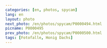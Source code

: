 ```yaml
---
categories: [en, photos, spycam]
lang: en
layout: photo
next_photo: /en/photos/spycam/P0000494.html
picname: P0000495
prev_photo: /en/photos/spycam/P0000500.html
tags: [Fotofalle, Honig Dachs]
---
```

